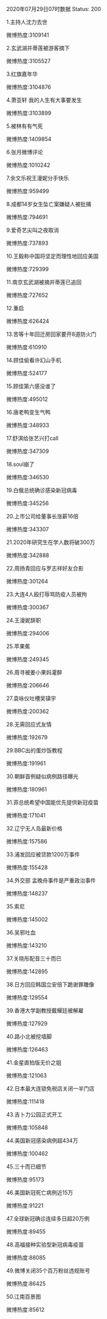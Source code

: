 2020年07月29日07时数据
Status: 200

1.主持人沈力去世

微博热度:3109141

2.玄武湖并蒂莲被游客摘下

微博热度:3105527

3.红旗嘉年华

微博热度:3104876

4.萧亚轩 我的人生有大事要发生

微博热度:3103899

5.被林有有气死

微博热度:1409854

6.张月微博评论

微博热度:1010242

7.余文乐祝王漫妮分手快乐

微博热度:959499

8.成都14岁女生坠亡案嫌疑人被批捕

微博热度:794691

9.爱奇艺尖叫之夜取消

微博热度:737893

10.王毅称中国将坚定而理性地回应美国

微博热度:729399

11.南京玄武湖被摘并蒂莲已追回

微博热度:727652

12.重启

微博热度:626424

13.苦等十年回迁房回家要开8道防火门

微博热度:610910

14.顾佳偷看许幻山手机

微博热度:524177

15.顾佳第六感没谁了

微博热度:495012

16.唐老鸭变生气鸭

微博热度:348933

17.舒淇给张艺兴打call

微博热度:347309

18.soul崩了

微博热度:346530

19.白俄总统确诊感染新冠病毒

微博热度:345256

20.上市公司给董事长涨薪16倍

微博热度:343307

21.2020年研究生在学人数将破300万

微博热度:342888

22.周扬青回应与罗志祥好友合影

微博热度:301264

23.大连4人殴打辱骂防疫人员被拘

微博热度:300367

24.王漫妮辞职

微博热度:294006

25.苹果蕉

微博热度:249345

26.周寻被姜小果妈灌醉

微博热度:206646

27.袁咏仪吐槽吴镇宇

微博热度:200362

28.无需回应式友情

微博热度:192679

29.BBC出的蛋炒饭教程

微博热度:191961

30.朝鲜首例疑似病例路径曝光

微博热度:180961

31.菲总统希望中国能优先提供新冠疫苗

微博热度:171041

32.辽宁无人岛最新价格

微博热度:157586

33.浦发回应被贷款1200万事件

微博热度:155428

34.外交部 孟晚舟事件是严重政治事件

微博热度:148237

35.索尼

微博热度:145002

36.吴邪吐血

微博热度:143210

37.关晓彤配音三十而已

微博热度:142895

38.日方回应韩国立安倍下跪谢罪雕像

微博热度:129554

39.香港大学副教授戴耀廷被解雇

微博热度:127929

40.路小北被挖墙脚

微博热度:126463

41.金星直拍版无价之姐

微博热度:121063

42.日本最大连锁免税店关闭一半门店

微博热度:111418

43.吉卜力公园正式开工

微博热度:105848

44.美国新冠感染病例超434万

微博热度:100462

45.三十而已细节

微博热度:95173

46.美国新冠死亡病例近15万

微博热度:91221

47.全球新冠确诊连续多日超20万例

微博热度:89455

48.高福接种实验型新冠病毒疫苗

微博热度:88085

49.微博关闭35个百万粉丝违规账号

微博热度:86425

50.江南百景图

微博热度:85612

